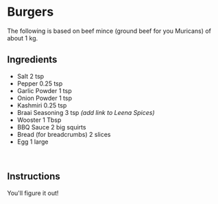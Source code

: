 # Burgers

The following is based on beef mince (ground beef for you Muricans) of about 1 kg.

## Ingredients

- Salt 2 tsp
- Pepper 0.25 tsp
- Garlic Powder 1 tsp
- Onion Powder 1 tsp
- Kashmiri 0.25 tsp
- Braai Seasoning 3 tsp *(add link to Leena Spices)*
- Wooster 1 Tbsp
- BBQ Sauce 2 big squirts
- Bread (for breadcrumbs) 2 slices
- Egg 1 large

</br>

## Instructions

You'll figure it out!
